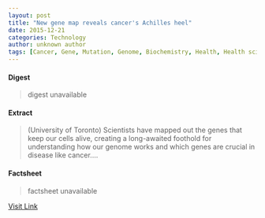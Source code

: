 ```yaml
---
layout: post
title: "New gene map reveals cancer's Achilles heel"
date: 2015-12-21
categories: Technology
author: unknown author
tags: [Cancer, Gene, Mutation, Genome, Biochemistry, Health, Health sciences, Clinical medicine, Medicine, Organisms, Biotechnology, Genetics, Life sciences, Biology]
---
```



#### Digest
>digest unavailable

#### Extract
>(University of Toronto) Scientists have mapped out the genes that keep our cells alive, creating a long-awaited foothold for understanding how our genome works and which genes are crucial in disease like cancer....

#### Factsheet
>factsheet unavailable

[Visit Link](http://www.eurekalert.org/pub_releases/2015-11/uot-ngm112515.php)


